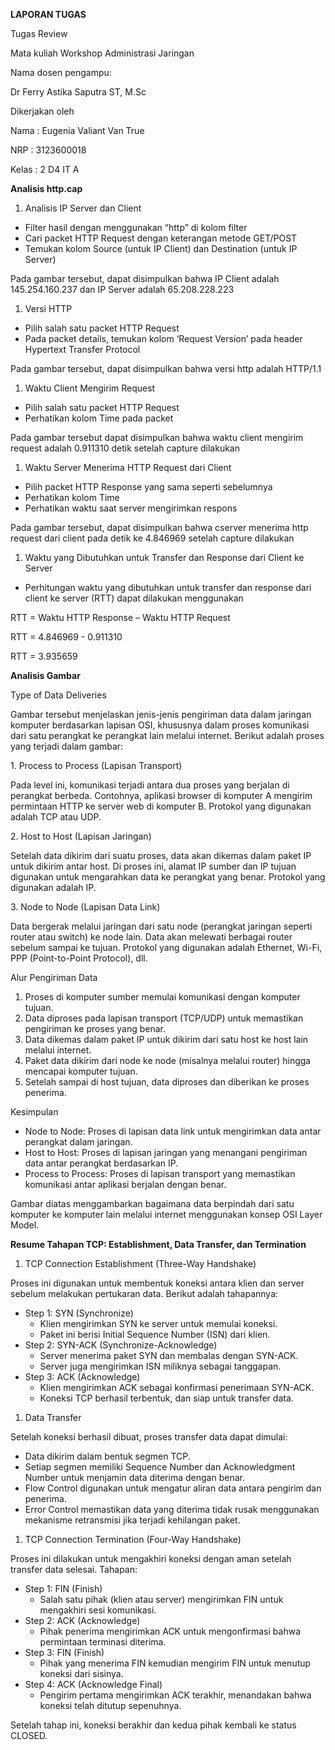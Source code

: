 **LAPORAN TUGAS**

Tugas Review

Mata kuliah Workshop Administrasi Jaringan

Nama dosen pengampu:

Dr Ferry Astika Saputra ST, M.Sc

Dikerjakan oleh

Nama : Eugenia Valiant Van True

NRP : 3123600018

Kelas : 2 D4 IT A

**Analisis http.cap**

1. Analisis IP Server dan Client

- Filter hasil dengan menggunakan “http” di kolom filter
- Cari packet HTTP Request dengan keterangan metode GET/POST
- Temukan kolom Source (untuk IP Client) dan Destination (untuk IP Server)


Pada gambar tersebut, dapat disimpulkan bahwa IP Client adalah 145.254.160.237 dan IP Server adalah 65.208.228.223

1. Versi HTTP

- Pilih salah satu packet HTTP Request
- Pada packet details, temukan kolom ‘Request Version’ pada header Hypertext Transfer Protocol


Pada gambar tersebut, dapat disimpulkan bahwa versi http adalah HTTP/1.1

1. Waktu Client Mengirim Request

- Pilih salah satu packet HTTP Request
- Perhatikan kolom Time pada packet


Pada gambar tersebut dapat disimpulkan bahwa waktu client mengirim request adalah 0.911310 detik setelah capture dilakukan

1. Waktu Server Menerima HTTP Request dari Client

- Pilih packet HTTP Response yang sama seperti sebelumnya
- Perhatikan kolom Time
- Perhatikan waktu saat server mengirimkan respons


Pada gambar tersebut, dapat disimpulkan bahwa cserver menerima http request dari client pada detik ke 4.846969 setelah capture dilakukan

1. Waktu yang Dibutuhkan untuk Transfer dan Response dari Client ke Server

- Perhitungan waktu yang dibutuhkan untuk transfer dan response dari client ke server (RTT) dapat dilakukan menggunakan

RTT = Waktu HTTP Response – Waktu HTTP Request

RTT = 4.846969 - 0.911310

RTT = 3.935659

**Analisis Gambar**

Type of Data Deliveries

Gambar tersebut menjelaskan jenis-jenis pengiriman data dalam jaringan komputer berdasarkan lapisan OSI, khususnya dalam proses komunikasi dari satu perangkat ke perangkat lain melalui internet. Berikut adalah proses yang terjadi dalam gambar:

1\. Process to Process (Lapisan Transport)

Pada level ini, komunikasi terjadi antara dua proses yang berjalan di perangkat berbeda. Contohnya, aplikasi browser di komputer A mengirim permintaan HTTP ke server web di komputer B. Protokol yang digunakan adalah TCP atau UDP.

2\. Host to Host (Lapisan Jaringan)

Setelah data dikirim dari suatu proses, data akan dikemas dalam paket IP untuk dikirim antar host. Di proses ini, alamat IP sumber dan IP tujuan digunakan untuk mengarahkan data ke perangkat yang benar. Protokol yang digunakan adalah IP.

3\. Node to Node (Lapisan Data Link)

Data bergerak melalui jaringan dari satu node (perangkat jaringan seperti router atau switch) ke node lain. Data akan melewati berbagai router sebelum sampai ke tujuan. Protokol yang digunakan adalah Ethernet, Wi-Fi, PPP (Point-to-Point Protocol), dll.

Alur Pengiriman Data

1. Proses di komputer sumber memulai komunikasi dengan komputer tujuan.
2. Data diproses pada lapisan transport (TCP/UDP) untuk memastikan pengiriman ke proses yang benar.
3. Data dikemas dalam paket IP untuk dikirim dari satu host ke host lain melalui internet.
4. Paket data dikirim dari node ke node (misalnya melalui router) hingga mencapai komputer tujuan.
5. Setelah sampai di host tujuan, data diproses dan diberikan ke proses penerima.

Kesimpulan

- Node to Node: Proses di lapisan data link untuk mengirimkan data antar perangkat dalam jaringan.
- Host to Host: Proses di lapisan jaringan yang menangani pengiriman data antar perangkat berdasarkan IP.
- Process to Process: Proses di lapisan transport yang memastikan komunikasi antar aplikasi berjalan dengan benar.

Gambar diatas menggambarkan bagaimana data berpindah dari satu komputer ke komputer lain melalui internet menggunakan konsep OSI Layer Model.

**Resume Tahapan TCP: Establishment, Data Transfer, dan Termination**

1. TCP Connection Establishment (Three-Way Handshake)

Proses ini digunakan untuk membentuk koneksi antara klien dan server sebelum melakukan pertukaran data. Berikut adalah tahapannya:

- Step 1: SYN (Synchronize)
  - Klien mengirimkan SYN ke server untuk memulai koneksi.
  - Paket ini berisi Initial Sequence Number (ISN) dari klien.
- Step 2: SYN-ACK (Synchronize-Acknowledge)
  - Server menerima paket SYN dan membalas dengan SYN-ACK.
  - Server juga mengirimkan ISN miliknya sebagai tanggapan.
- Step 3: ACK (Acknowledge)
  - Klien mengirimkan ACK sebagai konfirmasi penerimaan SYN-ACK.
  - Koneksi TCP berhasil terbentuk, dan siap untuk transfer data.

1. Data Transfer

Setelah koneksi berhasil dibuat, proses transfer data dapat dimulai:

- Data dikirim dalam bentuk segmen TCP.
- Setiap segmen memiliki Sequence Number dan Acknowledgment Number untuk menjamin data diterima dengan benar.
- Flow Control digunakan untuk mengatur aliran data antara pengirim dan penerima.
- Error Control memastikan data yang diterima tidak rusak menggunakan mekanisme retransmisi jika terjadi kehilangan paket.

1. TCP Connection Termination (Four-Way Handshake)

Proses ini dilakukan untuk mengakhiri koneksi dengan aman setelah transfer data selesai. Tahapan:

- Step 1: FIN (Finish)
  - Salah satu pihak (klien atau server) mengirimkan FIN untuk mengakhiri sesi komunikasi.
- Step 2: ACK (Acknowledge)
  - Pihak penerima mengirimkan ACK untuk mengonfirmasi bahwa permintaan terminasi diterima.
- Step 3: FIN (Finish)
  - Pihak yang menerima FIN kemudian mengirim FIN untuk menutup koneksi dari sisinya.
- Step 4: ACK (Acknowledge Final)
  - Pengirim pertama mengirimkan ACK terakhir, menandakan bahwa koneksi telah ditutup sepenuhnya.

Setelah tahap ini, koneksi berakhir dan kedua pihak kembali ke status CLOSED.
